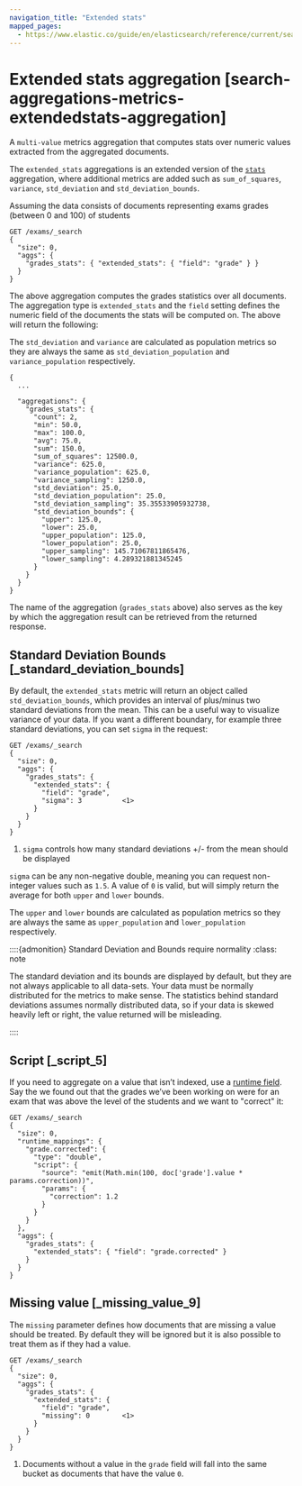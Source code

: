 ```yaml
---
navigation_title: "Extended stats"
mapped_pages:
  - https://www.elastic.co/guide/en/elasticsearch/reference/current/search-aggregations-metrics-extendedstats-aggregation.html
---
```


# Extended stats aggregation [search-aggregations-metrics-extendedstats-aggregation]


A `multi-value` metrics aggregation that computes stats over numeric values extracted from the aggregated documents.

The `extended_stats` aggregations is an extended version of the [`stats`](/reference/data-analysis/aggregations/search-aggregations-metrics-stats-aggregation.md) aggregation, where additional metrics are added such as `sum_of_squares`, `variance`, `std_deviation` and `std_deviation_bounds`.

Assuming the data consists of documents representing exams grades (between 0 and 100) of students

```console
GET /exams/_search
{
  "size": 0,
  "aggs": {
    "grades_stats": { "extended_stats": { "field": "grade" } }
  }
}
```

The above aggregation computes the grades statistics over all documents. The aggregation type is `extended_stats` and the `field` setting defines the numeric field of the documents the stats will be computed on. The above will return the following:

The `std_deviation` and `variance` are calculated as population metrics so they are always the same as `std_deviation_population` and `variance_population` respectively.

```console-result
{
  ...

  "aggregations": {
    "grades_stats": {
      "count": 2,
      "min": 50.0,
      "max": 100.0,
      "avg": 75.0,
      "sum": 150.0,
      "sum_of_squares": 12500.0,
      "variance": 625.0,
      "variance_population": 625.0,
      "variance_sampling": 1250.0,
      "std_deviation": 25.0,
      "std_deviation_population": 25.0,
      "std_deviation_sampling": 35.35533905932738,
      "std_deviation_bounds": {
        "upper": 125.0,
        "lower": 25.0,
        "upper_population": 125.0,
        "lower_population": 25.0,
        "upper_sampling": 145.71067811865476,
        "lower_sampling": 4.289321881345245
      }
    }
  }
}
```

The name of the aggregation (`grades_stats` above) also serves as the key by which the aggregation result can be retrieved from the returned response.

## Standard Deviation Bounds [_standard_deviation_bounds]

By default, the `extended_stats` metric will return an object called `std_deviation_bounds`, which provides an interval of plus/minus two standard deviations from the mean. This can be a useful way to visualize variance of your data. If you want a different boundary, for example three standard deviations, you can set `sigma` in the request:

```console
GET /exams/_search
{
  "size": 0,
  "aggs": {
    "grades_stats": {
      "extended_stats": {
        "field": "grade",
        "sigma": 3          <1>
      }
    }
  }
}
```

1. `sigma` controls how many standard deviations +/- from the mean should be displayed


`sigma` can be any non-negative double, meaning you can request non-integer values such as `1.5`. A value of `0` is valid, but will simply return the average for both `upper` and `lower` bounds.

The `upper` and `lower` bounds are calculated as population metrics so they are always the same as `upper_population` and `lower_population` respectively.

::::{admonition} Standard Deviation and Bounds require normality
:class: note

The standard deviation and its bounds are displayed by default, but they are not always applicable to all data-sets. Your data must be normally distributed for the metrics to make sense. The statistics behind standard deviations assumes normally distributed data, so if your data is skewed heavily left or right, the value returned will be misleading.

::::



## Script [_script_5]

If you need to aggregate on a value that isn’t indexed, use a [runtime field](docs-content://manage-data/data-store/mapping/runtime-fields.md). Say the we found out that the grades we’ve been working on were for an exam that was above the level of the students and we want to "correct" it:

```console
GET /exams/_search
{
  "size": 0,
  "runtime_mappings": {
    "grade.corrected": {
      "type": "double",
      "script": {
        "source": "emit(Math.min(100, doc['grade'].value * params.correction))",
        "params": {
          "correction": 1.2
        }
      }
    }
  },
  "aggs": {
    "grades_stats": {
      "extended_stats": { "field": "grade.corrected" }
    }
  }
}
```


## Missing value [_missing_value_9]

The `missing` parameter defines how documents that are missing a value should be treated. By default they will be ignored but it is also possible to treat them as if they had a value.

```console
GET /exams/_search
{
  "size": 0,
  "aggs": {
    "grades_stats": {
      "extended_stats": {
        "field": "grade",
        "missing": 0        <1>
      }
    }
  }
}
```

1. Documents without a value in the `grade` field will fall into the same bucket as documents that have the value `0`.



